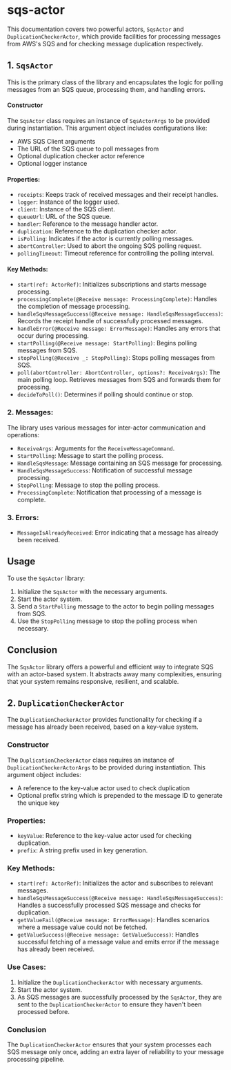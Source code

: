# sqs-actor

This documentation covers two powerful actors, `SqsActor` and `DuplicationCheckerActor`, which provide facilities for 
processing messages from AWS's SQS and for checking message duplication respectively.

## 1. `SqsActor`

This is the primary class of the library and encapsulates the logic for polling messages from an SQS queue, processing them, and handling errors.

#### Constructor

The `SqsActor` class requires an instance of `SqsActorArgs` to be provided during instantiation. This argument object includes configurations like:

- AWS SQS Client arguments
- The URL of the SQS queue to poll messages from
- Optional duplication checker actor reference
- Optional logger instance

#### Properties:

- `receipts`: Keeps track of received messages and their receipt handles.
- `logger`: Instance of the logger used.
- `client`: Instance of the SQS client.
- `queueUrl`: URL of the SQS queue.
- `handler`: Reference to the message handler actor.
- `duplication`: Reference to the duplication checker actor.
- `isPolling`: Indicates if the actor is currently polling messages.
- `abortController`: Used to abort the ongoing SQS polling request.
- `pollingTimeout`: Timeout reference for controlling the polling interval.

#### Key Methods:

- `start(ref: ActorRef)`: Initializes subscriptions and starts message processing.
- `processingComplete(@Receive message: ProcessingComplete)`: Handles the completion of message processing.
- `handleSqsMessageSuccess(@Receive message: HandleSqsMessageSuccess)`: Records the receipt handle of successfully processed messages.
- `handleError(@Receive message: ErrorMessage)`: Handles any errors that occur during processing.
- `startPolling(@Receive message: StartPolling)`: Begins polling messages from SQS.
- `stopPolling(@Receive _: StopPolling)`: Stops polling messages from SQS.
- `poll(abortController: AbortController, options?: ReceiveArgs)`: The main polling loop. Retrieves messages from SQS and forwards them for processing.
- `decideToPoll()`: Determines if polling should continue or stop.

### 2. Messages:

The library uses various messages for inter-actor communication and operations:

- `ReceiveArgs`: Arguments for the `ReceiveMessageCommand`.
- `StartPolling`: Message to start the polling process.
- `HandleSqsMessage`: Message containing an SQS message for processing.
- `HandleSqsMessageSuccess`: Notification of successful message processing.
- `StopPolling`: Message to stop the polling process.
- `ProcessingComplete`: Notification that processing of a message is complete.

### 3. Errors:

- `MessageIsAlreadyReceived`: Error indicating that a message has already been received.

## Usage

To use the `SqsActor` library:

1. Initialize the `SqsActor` with the necessary arguments.
2. Start the actor system.
3. Send a `StartPolling` message to the actor to begin polling messages from SQS.
4. Use the `StopPolling` message to stop the polling process when necessary.

## Conclusion

The `SqsActor` library offers a powerful and efficient way to integrate SQS with an actor-based system. It abstracts away many complexities, ensuring that your system remains responsive, resilient, and scalable.



## 2. `DuplicationCheckerActor`

The `DuplicationCheckerActor` provides functionality for checking if a message has already been received, based on a key-value system.

### Constructor

The `DuplicationCheckerActor` class requires an instance of `DuplicationCheckerActorArgs` to be provided during instantiation. This argument object includes:

- A reference to the key-value actor used to check duplication
- Optional prefix string which is prepended to the message ID to generate the unique key

### Properties:

- `keyValue`: Reference to the key-value actor used for checking duplication.
- `prefix`: A string prefix used in key generation.

### Key Methods:

- `start(ref: ActorRef)`: Initializes the actor and subscribes to relevant messages.
- `handleSqsMessageSuccess(@Receive message: HandleSqsMessageSuccess)`: Handles a successfully processed SQS message and checks for duplication.
- `getValueFail(@Receive message: ErrorMessage)`: Handles scenarios where a message value could not be fetched.
- `getValueSuccess(@Receive message: GetValueSuccess)`: Handles successful fetching of a message value and emits error if the message has already been received.

### Use Cases:

1. Initialize the `DuplicationCheckerActor` with necessary arguments.
2. Start the actor system.
3. As SQS messages are successfully processed by the `SqsActor`, they are sent to the `DuplicationCheckerActor` to ensure they haven't been processed before.

### Conclusion

The `DuplicationCheckerActor` ensures that your system processes each SQS message only once, adding an extra layer of reliability to your message processing pipeline.

